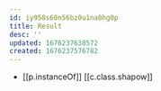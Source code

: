 ```yaml
---
id: iy958s60n56bz0u1na0hg0p
title: Result
desc: ''
updated: 1676237638572
created: 1676237576782
---
```


- [[p.instanceOf]] [[c.class.shapow]]